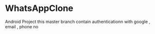 # WhatsAppClone
Android Project
this master branch contain authenticationn with google , email , phone no 
